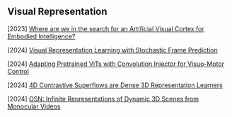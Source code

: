 ## Visual Representation

[2023] [Where are we in the search for an Artificial Visual Cortex for Embodied Intelligence?](https://arxiv.org/abs/2303.18240)

[2024] [Visual Representation Learning with Stochastic Frame Prediction](https://arxiv.org/abs/2406.07398)

[2024] [Adapting Pretrained ViTs with Convolution Injector for Visuo-Motor Control](https://arxiv.org/abs/2406.06072)

[2024] [4D Contrastive Superflows are Dense 3D Representation Learners](https://arxiv.org/abs/2407.06190)

[2024] [OSN: Infinite Representations of Dynamic 3D Scenes from Monocular Videos](https://arxiv.org/abs/2407.05615)
